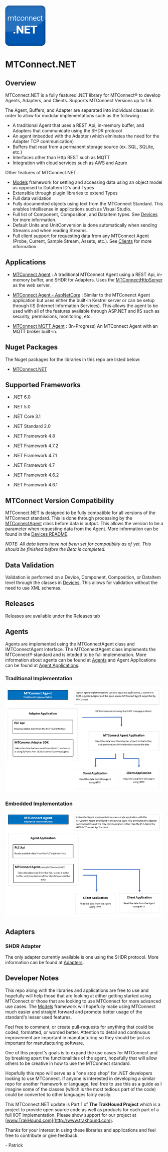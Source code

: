 ![MTConnect.NET Logo](img/mtconnect-net-02-md.png) 

# MTConnect.NET

## Overview
MTConnect.NET is a fully featured .NET library for MTConnect® to develop Agents, Adapters, and Clients. Supports MTConnect Versions up to 1.8.

The Agent, Buffers, and Adapter are separated into individual classes in order to allow for modular implementations such as the following : 

- A traditional Agent that uses a REST Api, in-memory buffer, and Adapters that communicate using the SHDR protocol
- An agent imbedded with the Adapter (which elminates the need for the Adapter TCP communication)
- Buffers that read from a permanent storage source (ex. SQL, SQLite, etc.)
- Interfaces other than Http REST such as MQTT
- Integration with cloud services such as AWS and Azure

Other features of MTConnect.NET :
- [Models](src/MTConnect.NET/Models) framework for setting and accessing data using an object model as opposed to DataItem ID's and Types
- Extensible through plugin libraries to extend Types
- Full data validation
- Fully documented objects using text from the MTConnect Standard. This enables Intellisense in applications such as Visual Studio.
- Full list of Component, Composition, and DataItem types. See [Devices](src/MTConnect.NET/Devices) for more information.
- Default Units and UnitConversion is done automatically when sending Streams and when reading Streams.
- Full client support for requesting data from any MTConnect Agent (Probe, Current, Sample Stream, Assets, etc.). See [Clients](src/MTConnect.NET/Clients/Rest) for more information.

## Applications
- [MTConnect Agent](applications/Agents/MTConnect-Agent) : A traditional MTConnect Agent using a REST Api, in-memory buffer, and SHDR for Adapters. Uses the [MTConnectHttpServer](src/MTConnect.NET/Http/MTConnectHttpServer.cs) as the  web server.

- [MTConnect Agent - AspNetCore](applications/Agents/MTConnect-Agent-AspNetCore) : Similar to the MTConenct Agent application but uses either the built-in Kestrel server or can be setup through IIS (Internet Information Services). This allows the agent to be used with all of the features available through ASP.NET and IIS such as security, permissions, monitoring, etc.

- [MTConnect MQTT Agent](applications/Agents/MTConnect-Agent-MQTT) : (In-Progress) An MTConnect Agent with an MQTT broker built-in.

## Nuget Packages
The Nuget packages for the libraries in this repo are listed below:
- [MTConnect.NET](https://www.nuget.org/packages/MTConnect.NET/)

## Supported Frameworks
- .NET 6.0
- .NET 5.0
- .NET Core 3.1

- .NET Standard 2.0

- .NET Framework 4.8
- .NET Framework 4.7.2
- .NET Framework 4.7.1
- .NET Framework 4.7
- .NET Framework 4.6.2
- .NET Framework 4.6.1

## MTConnect Version Compatibility
MTConnect.NET is designed to be fully compatible for all versions of the MTConnect standard. This is done through processing by the [MTConnectAgent](src/MTConnect.NET/Agents/MTConnectAgent.cs) class before data is output. This allows the version to be a parameter when requesting data from the Agent. More information can be found in the [Devices README](src/MTConnect.NET/Devices/README.md).

*NOTE: All data items have not been set for compatiblity as of yet. This should be finished before the Beta is completed.*

## Data Validation
Validation is performed on a Device, Component, Composition, or DataItem level through the classes in [Devices](src/MTConnect.NET/Devices). This allows for validation without the need to use XML schemas.

## Releases
Releases are available under the Releases tab

## Agents
Agents are implemented using the MTConnectAgent class and IMTConnectAgent interface. The MTConnectAgent class implements the MTConnect® standard and is inteded to be full implemenation. More information about agents can be found at [Agents](src/MTConnect.NET/Agents) and Agent Applications can be found at [Agent Applications](applications/Agents).

### Traditional Implementation
![Traditional Agent Architecture](img/Traditional-Architecture-Diagram.png) 

### Embedded Implementation
![Embedded Agent Architecture](img/Embedded-Architecture-Diagram.png) 

## Adapters
### SHDR Adapter
The only adapter currently available is one using the SHDR protocol. More information can be found at [Adapters](src/MTConnect.NET/Adapters/SHDR).

## Developer Notes
This repo along with the libraries and applications are free to use and hopefully will help those that are looking at either getting started using MTConnect or those that are looking to use MTConnect for more advanced use cases. The [Models](src/MTConnect.NET/Models) framework will hopefully make using MTConnect much easier and straight forward and promote better usage of the standard's lesser used features.

Feel free to comment, or create pull-requests for anything that could be coded, formatted, or worded better. Attention to detail and continuous improvement are important in manufacturing so they should be just as important for manufacturing software.

One of this project's goals is to expand the use cases for MTConnect and by breaking apart the functionalities of the agent, hopefully that will allow others to be creative in how to use the MTConnect standard.

Hopefully this repo will serve as a "one stop shop" for .NET developers looking to use MTConnect. If anyone is interested in developing a similar repo for another framework or language, feel free to use this as a guide as I imagine some of the classes (which is the most tedious part of the code) could be converted to other languages fairly easily.

This MTConnect.NET update is Part 1 of **The TrakHound Project** which is a project to provide open source code as well as products for each part of a full IIOT implementation. Please show support for our project at [www.TrakHound.com](http://www.trakhound.com).

Thanks for your interest in using these libraries and applications and feel free to contribute or give feedback.

\- Patrick
